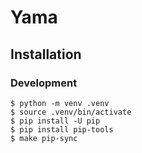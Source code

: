 # Yama

## Installation

### Development

```
$ python -m venv .venv
$ source .venv/bin/activate
$ pip install -U pip
$ pip install pip-tools
$ make pip-sync
```
